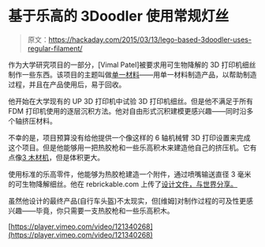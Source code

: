 # 基于乐高的 3Doodler 使用常规灯丝

> 原文：<https://hackaday.com/2015/03/13/lego-based-3doodler-uses-regular-filament/>

作为大学研究项目的一部分，[Vimal Patel]被要求用可生物降解的 3D 打印机细丝制作一些东西。该项目的主题叫做[单一材料](http://cargocollective.com/vimalpatel/monomateriality)——用单一材料制造产品，以帮助制造过程，并且在产品使用后，易于回收。

他开始在大学现有的 UP 3D 打印机中试验 3D 打印机细丝。但是他不满足于所有 FDM 打印机使用的逐层沉积方法。他对自由形式沉积建模更感兴趣——同时沿多个轴挤压材料。

不幸的是，项目预算没有给他提供一个像这样的 6 轴机械臂 3D 打印设置来完成这个项目。但是他能够用一把热胶枪和一些乐高积木来建造他自己的挤压机。它有点像[3 木材机](http://hackaday.com/2013/02/20/3doodler-a-3d-drawing-pen/)，但是体积更大。

使用标准的乐高零件，他能够为热胶枪建造一个附件，通过喷嘴输送直径 3 毫米的可生物降解细丝。他在 rebrickable.com 上传了[设计文件，与世界分享。](http://rebrickable.com/mocs/vmln8r/lego-3d-printer-extruder)

虽然他设计的最终产品(自行车头盔)不太现实，但[维姆]对制作过程的可及性更感兴趣——毕竟，你只需要一支热胶枪和一些乐高积木。

[https://player.vimeo.com/video/121340268](https://player.vimeo.com/video/121340268)